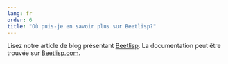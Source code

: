 ```yaml
---
lang: fr
order: 6
title: "Où puis-je en savoir plus sur Beetlisp?"
---
```


Lisez notre article de blog présentant [Beetlisp](https://www.beet.net/2019/11/27/beetlisp.en.html). La documentation peut être trouvée sur [Beetlisp.com](https://beetlisp.com).
